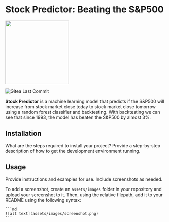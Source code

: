 # Stock Predictor: Beating the S&P500

<img src="https://github.com/user-attachments/assets/b260d81a-157d-4d99-85c8-a3d9df66db20" width="200">

![Gitea Last Commit](https://img.shields.io/gitea/last-commit/:DanielRichardson1/:StockPredictor)

**Stock Predictor** is a machine learning model that predicts if the S&P500 will increase from stock market close today to stock market close tomorrow using a random forest classifier and backtesting. With backtesting we can see that since 1993, the model has beaten the S&P500 by almost 3%.

## Installation

What are the steps required to install your project? Provide a step-by-step description of how to get the development environment running.

## Usage

Provide instructions and examples for use. Include screenshots as needed.

To add a screenshot, create an `assets/images` folder in your repository and upload your screenshot to it. Then, using the relative filepath, add it to your README using the following syntax:

    ```md
    ![alt text](assets/images/screenshot.png)
    ```
